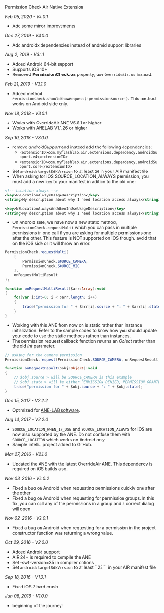 Permission Check Air Native Extension

*Feb 05, 2020 - V4.0.1*
- Add some minor improvements

*Dec 27, 2019 - V4.0.0*
- Add androidx dependencies instead of android support libraries

*Aug 2, 2019 - V3.1.1*
- Added Android 64-bit support
- Supports iOS 10+
- Removed **PermissionCheck.os** property, use ```OverrideAir.os``` instead.

*Feb 21, 2019 - V3.1.0*
- Added method ```PermissionCheck.shouldShowRequest("permissionSource")```. This method works on Android side only.

*Nov 18, 2018 - V3.0.1*
- Works with OverrideAir ANE V5.6.1 or higher
- Works with ANELAB V1.1.26 or higher

*Sep 10, 2018 - V3.0.0*
- remove *androidSupport* and instead add the following dependencies:
  - `<extensionID>com.myflashlab.air.extensions.dependency.androidSupport.v4</extensionID>`
  - `<extensionID>com.myflashlab.air.extensions.dependency.androidSupport.core</extensionID>`
- Set `android:targetSdkVersion` to at least `26` in your AIR manifest file
- When asking for iOS SOURCE_LOCATION_ALWAYS permission, you must add a new `key` to your manifest in adition to the old one:
```xml
<!-- Location always -->
<key>NSLocationAlwaysUsageDescription</key>
<string>My description about why I need location access always</string>

<key>NSLocationAlwaysAndWhenInUseUsageDescription</key>
<string>My description about why I need location access always</string>
```
* On Android side, we have now a new static method, ```PermissionCheck.requestMulti``` which you can pass in multiple permissions in one call if you are asking for multiple permissions one after the other. This feature is NOT supported on iOS though. avoid that on the iOS side or it will throw an error.
```actionscript
PermissionCheck.requestMulti(
    [
        PermissionCheck.SOURCE_CAMERA,
        PermissionCheck.SOURCE_MIC
    ],
    onRequestMultiResult
);

function onRequestMultiResult($arr:Array):void
{
	for(var i:int=0; i < $arr.length; i++)
	{
		trace("permission for " + $arr[i].source + ": " + $arr[i].state);
	}
}
```

* Working with this ANE from now on is static rather than instance initialization. Refer to the sample codes to know how you should update your code to use the static methods rathen than instances.
* The permission request callback function returns an *Object* rather than the old *int* parameter.
```actionscript
// asking for the camera permission
PermissionCheck.request(PermissionCheck.SOURCE_CAMERA, onRequestResult);

function onRequestResult($obj:Object):void
{
    // $obj.source > will be SOURCE_CAMERA in this example
    // $obj.state > will be either PERMISSION_DENIED, PERMISSION_GRANTED or PERMISSION_OS_ERR
	trace("permission for " + $obj.source + ": " + $obj.state);
}
```

*Dec 15, 2017 - V2.2.2*
- Optimized for [ANE-LAB software](https://github.com/myflashlab/ANE-LAB).

*Aug 14, 2017 - V2.2.0*
- `SOURCE_LOCATION_WHEN_IN_USE` and `SOURCE_LOCATION_ALWAYS` for iOS are now also supported by the ANE. Do not confuse them with `SOURCE_LOCATION` which works on Android only.
- Sample intelliJ project added to GitHub.

*Mar 27, 2016 - V2.1.0*
- Updated the ANE with the latest OverrideAir ANE. This dependency is required on iOS builds also.

*Nov 03, 2016 - V2.0.2*
- Fixed a bug on Android when requesting permissions quickly one after the other
- Fixed a bug on Android when requesting for permission groups. In this fix, you can call any of the permissions in a group and a correct dialog will open

*Nov 02, 2016 - V2.0.1*
- Fixed a bug on Android when requesting for a permission in the project constructor function was returning a wrong value.

*Oct 29, 2016 - V2.0.0*
- Added Android support
- AIR 24+ is required to compile the ANE
- Set -swf-version=35 in compiler options
- Set ```android:targetSdkVersion``` to at least ``23``` in your AIR manifest file

*Sep 18, 2016 - V1.0.1*
- Fixed iOS 7 hard crash

*Jun 08, 2016 - V1.0.0*
- beginning of the journey!
